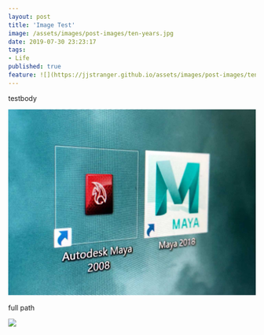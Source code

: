 ```yaml
---
layout: post
title: 'Image Test'
image: /assets/images/post-images/ten-years.jpg
date: 2019-07-30 23:23:17
tags: 
- Life
published: true
feature: ![](https://jjstranger.github.io/assets/images/post-images/ten-years.jpg)
---
```

testbody

![](/assets/images/post-images/ten-years.jpg)

full path

![](https://jjstranger.github.io/assets/images/post-images/ten-years.jpg)